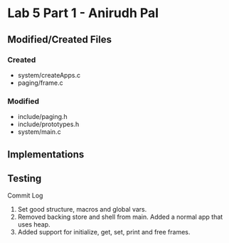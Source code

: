 Lab 5 Part 1 - Anirudh Pal
===

Modified/Created Files
---

### Created

* system/createApps.c
* paging/frame.c

### Modified

* include/paging.h
* include/prototypes.h
* system/main.c

Implementations
---

Testing
---

Commit Log

1. Set good structure, macros and global vars.
2. Removed backing store and shell from main. Added a normal app that uses heap.
3. Added support for initialize, get, set, print and free frames.
